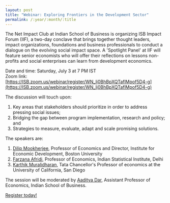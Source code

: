 ```yaml
---
layout: post
title: "Webinar: Exploring Frontiers in the Development Sector"
permalink: /:year/:month/:title
---
```


The Net Impact Club at Indian School of Business is organizing ISB Impact Forum (IIF), a two-day conclave that brings together thought leaders, impact organizations, foundations and business professionals to conduct a dialogue on the evolving social impact space. A 'Spotlight Panel' at IIF will feature senior economists who will offer their reflections on lessons non-profits and social enterprises can learn from development economics. 

Date and time: Saturday, July 3 at 7 PM IST  
Zoom link: [https://ISB.zoom.us/webinar/register/WN_lj0BhBpXQTaflMpof5D4-g](https://ISB.zoom.us/webinar/register/WN_lj0BhBpXQTaflMpof5D4-g)

The discussion will touch upon:
1. Key areas that stakeholders should prioritize in order to address pressing social issues;
1. Bridging the gap between program implementation, research and policy; and
1. Strategies to measure, evaluate, adapt and scale promising solutions.

The speakers are:
1. [Dilip Mookherjee](http://people.bu.edu/dilipm/), Professor of Economics and Director, Institute for Economic Development, Boston University
1. [Farzana Afridi](http://www.isid.ac.in/~fafridi/), Professor of Economics, Indian Statistical Institute, Delhi
1. [Karthik Muralidharan](http://econweb.ucsd.edu/~kamurali/), Tata Chancellor's Professor of economics at the University of California, San Diego

The session will be moderated by [Aaditya Dar](http://aadityadar.com), Assistant Professor of Economics, Indian School of Business.

[Register today!](https://ISB.zoom.us/webinar/register/WN_lj0BhBpXQTaflMpof5D4-g)